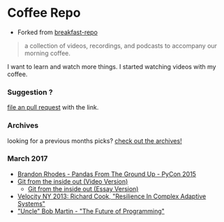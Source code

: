 # Coffee Repo #

* Forked from [breakfast-repo](https://github.com/ashleygwilliams/breakfast-repo)

> a collection of videos, recordings, and podcasts to accompany our morning coffee.

I want to learn and watch more things. I started watching videos with my coffee.

### Suggestion ?

[file an pull request](https://github.com/christopher-burke/coffee-repo/pulls) with the link.

### Archives

looking for a previous months picks? [check out the archives!](https://github.com/christopher-burke/coffee-repo/tree/coffee-repo/archives/)

### March 2017

* [Brandon Rhodes - Pandas From The Ground Up - PyCon 2015](https://www.youtube.com/watch?v=5JnMutdy6Fw)
* [Git from the inside out (Video Version)](https://www.youtube.com/watch?v=fCtZWGhQBvo)
    * [Git from the inside out (Essay Version)](https://maryrosecook.com/blog/post/git-from-the-inside-out)
* [Velocity NY 2013: Richard Cook, "Resilience In Complex Adaptive Systems"](https://www.youtube.com/watch?v=PGLYEDpNu60)
* ["Uncle" Bob Martin - "The Future of Programming"](https://www.youtube.com/watch?v=ecIWPzGEbFc)
